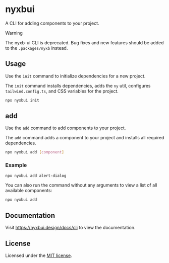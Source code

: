 # nyxbui

A CLI for adding components to your project.

> [!WARNING]
> The nyxb-ui CLI is deprecated. Bug fixes and new features should be added to the `.packages/nyxb` instead.

## Usage

Use the `init` command to initialize dependencies for a new project.

The `init` command installs dependencies, adds the `ny` util, configures `tailwind.config.ts`, and CSS variables for the project.

```bash
npx nyxbui init
```

## add

Use the `add` command to add components to your project.

The `add` command adds a component to your project and installs all required dependencies.

```bash
npx nyxbui add [component]
```

### Example

```bash
npx nyxbui add alert-dialog
```

You can also run the command without any arguments to view a list of all available components:

```bash
npx nyxbui add
```

## Documentation

Visit https://nyxbui.design/docs/cli to view the documentation.

## License

Licensed under the [MIT license](https://github.com/nyxb/nyxbui/blob/main/LICENSE.md).
